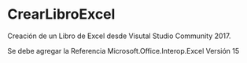 # CrearLibroExcel
Creación de un Libro de Excel desde Visutal Studio Community 2017.

Se debe agregar la Referencia Microsoft.Office.Interop.Excel Versión 15
